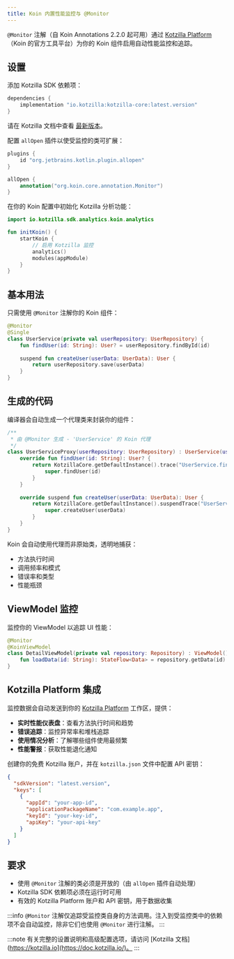```yaml
---
title: Koin 内置性能监控与 @Monitor
---
```


`@Monitor` 注解（自 Koin Annotations 2.2.0 起可用）通过 [Kotzilla Platform](https://kotzilla.io)（Koin 的官方工具平台）为你的 Koin 组件启用自动性能监控和追踪。

## 设置

添加 Kotzilla SDK 依赖项：

```kotlin
dependencies {
    implementation "io.kotzilla:kotzilla-core:latest.version"
}
```

请在 Kotzilla 文档中查看 [最新版本](https://doc.kotzilla.io/docs/releaseNotes/changelogSDK)。

配置 `allOpen` 插件以使受监控的类可扩展：

```kotlin
plugins {
    id "org.jetbrains.kotlin.plugin.allopen"
}

allOpen {
    annotation("org.koin.core.annotation.Monitor")
}
```

在你的 Koin 配置中初始化 Kotzilla 分析功能：

```kotlin
import io.kotzilla.sdk.analytics.koin.analytics

fun initKoin() {
    startKoin {
        // 启用 Kotzilla 监控
        analytics()
        modules(appModule)
    }
}
```

## 基本用法

只需使用 `@Monitor` 注解你的 Koin 组件：

```kotlin
@Monitor
@Single
class UserService(private val userRepository: UserRepository) {
    fun findUser(id: String): User? = userRepository.findById(id)
    
    suspend fun createUser(userData: UserData): User {
        return userRepository.save(userData)
    }
}
```

## 生成的代码

编译器会自动生成一个代理类来封装你的组件：

```kotlin
/**
 * 由 @Monitor 生成 - 'UserService' 的 Koin 代理
 */
class UserServiceProxy(userRepository: UserRepository) : UserService(userRepository) {
    override fun findUser(id: String): User? { 
        return KotzillaCore.getDefaultInstance().trace("UserService.findUser") { 
            super.findUser(id) 
        } 
    }
    
    override suspend fun createUser(userData: UserData): User { 
        return KotzillaCore.getDefaultInstance().suspendTrace("UserService.createUser") { 
            super.createUser(userData) 
        } 
    }
}
```

Koin 会自动使用代理而非原始类，透明地捕获：
- 方法执行时间
- 调用频率和模式
- 错误率和类型
- 性能瓶颈

## ViewModel 监控

监控你的 ViewModel 以追踪 UI 性能：

```kotlin
@Monitor
@KoinViewModel
class DetailViewModel(private val repository: Repository) : ViewModel() {
    fun loadData(id: String): StateFlow<Data> = repository.getData(id)
}
```

## Kotzilla Platform 集成

监控数据会自动发送到你的 [Kotzilla Platform](https://kotzilla.io) 工作区，提供：

- **实时性能仪表盘**：查看方法执行时间和趋势
- **错误追踪**：监控异常率和堆栈追踪
- **使用情况分析**：了解哪些组件使用最频繁
- **性能警报**：获取性能退化通知

创建你的免费 Kotzilla 账户，并在 `kotzilla.json` 文件中配置 API 密钥：

```json
{
  "sdkVersion": "latest.version",
  "keys": [
    {
      "appId": "your-app-id",
      "applicationPackageName": "com.example.app",
      "keyId": "your-key-id", 
      "apiKey": "your-api-key"
    }
  ]
}
```

## 要求

- 使用 `@Monitor` 注解的类必须是开放的（由 `allOpen` 插件自动处理）
- Kotzilla SDK 依赖项必须在运行时可用
- 有效的 Kotzilla Platform 账户和 API 密钥，用于数据收集

:::info
`@Monitor` 注解仅追踪受监控类自身的方法调用。注入到受监控类中的依赖项不会自动监控，除非它们也使用 `@Monitor` 进行注解。
:::

:::note
有关完整的设置说明和高级配置选项，请访问 [Kotzilla 文档](https://kotzilla.io](https://doc.kotzilla.io/)。
:::